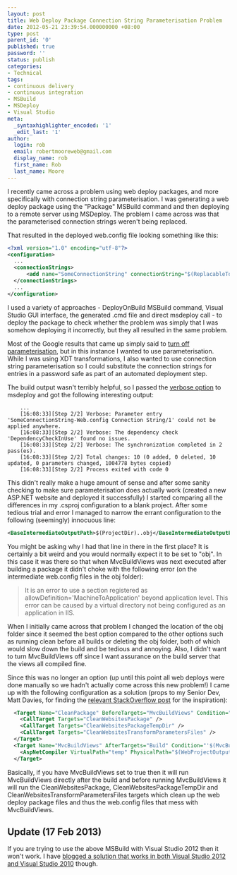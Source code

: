 ```yaml
---
layout: post
title: Web Deploy Package Connection String Parameterisation Problem
date: 2012-05-21 23:39:54.000000000 +08:00
type: post
parent_id: '0'
published: true
password: ''
status: publish
categories:
- Technical
tags:
- continuous delivery
- continuous integration
- MSBuild
- MSDeploy
- Visual Studio
meta:
  _syntaxhighlighter_encoded: '1'
  _edit_last: '1'
author:
  login: rob
  email: robertmooreweb@gmail.com
  display_name: rob
  first_name: Rob
  last_name: Moore
---
```



I recently came across a problem using web deploy packages, and more specifically with connection string parameterisation. I was generating a web deploy package using the "Package" MSBuild command and then deploying to a remote server using MSDeploy. The problem I came across was that the parameterised connection strings weren't being replaced.



That resulted in the deployed web.config file looking something like this:



```xml
<?xml version="1.0" encoding="utf-8"?>
<configuration>
  ...
  <connectionStrings>
      <add name="SomeConnectionString" connectionString="$(ReplacableToken_SomeConnectionString-Web.config Connection String_0)" />
  </connectionStrings>
  ...
</configuration>
```



I used a variety of approaches - DeployOnBuild MSBuild command, Visual Studio GUI interface, the generated .cmd file and direct msdeploy call - to deploy the package to check whether the problem was simply that I was somehow deploying it incorrectly, but they all resulted in the same problem.



Most of the Google results that came up simply said to [turn off parameterisation](http://stackoverflow.com/questions/3629850/replacabletoken-when-using-web-config-transform), but in this instance I wanted to use parameterisation. While I was using XDT transformations, I also wanted to use connection string parameterisation so I could substitute the connection strings for entries in a password safe as part of an automated deployment step.



The build output wasn't terribly helpful, so I passed the [verbose option](http://technet.microsoft.com/en-us/library/dd569089(v=ws.10).aspx) to msdeploy and got the following interesting output:


```
    ...
    [16:08:33][Step 2/2] Verbose: Parameter entry 'SomeConnectionString-Web.config Connection String/1' could not be applied anywhere.
    [16:08:33][Step 2/2] Verbose: The dependency check 'DependencyCheckInUse' found no issues.
    [16:08:33][Step 2/2] Verbose: The synchronization completed in 2 pass(es).
    [16:08:33][Step 2/2] Total changes: 10 (0 added, 0 deleted, 10 updated, 0 parameters changed, 1004778 bytes copied)
    [16:08:33][Step 2/2] Process exited with code 0
```


This didn't really make a huge amount of sense and after some sanity checking to make sure parameterisation does actually work (created a new ASP.NET website and deployed it successfully) I started comparing all the differences in my .csproj configuration to a blank project. After some tedious trial and error I managed to narrow the errant configuration to the following (seemingly) innocuous line:



```xml
<BaseIntermediateOutputPath>$(ProjectDir)..obj</BaseIntermediateOutputPath>
```



You might be asking why I had that line in there in the first place? It is certainly a bit weird and you would normally expect it to be set to "obj". In this case it was there so that when MvcBuildViews was next executed after building a package it didn't choke with the following error (on the intermediate web.config files in the obj folder):



>  It is an error to use a section registered as allowDefinition='MachineToApplication' beyond application level.  This error can be caused by a virtual directory not being configured as an application in IIS.



When I initially came across that problem I changed the location of the obj folder since it seemed the best option compared to the other options such as running clean before all builds or deleting the obj folder, both of which would slow down the build and be tedious and annoying. Also, I didn't want to turn MvcBuildViews off since I want assurance on the build server that the views all compiled fine.



Since this was no longer an option (up until this point all web deploys were done manually so we hadn't actually come across this new problem!) I came up with the following configuration as a solution (props to my Senior Dev, Matt Davies, for finding the [relevant StackOverflow post](http://stackoverflow.com/a/5585393) for the inspiration):



```xml
  <Target Name="CleanPackage" BeforeTargets="MvcBuildViews" Condition="'$(MvcBuildViews)'=='true'">
    <CallTarget Targets="CleanWebsitesPackage" />
    <CallTarget Targets="CleanWebsitesPackageTempDir" />
    <CallTarget Targets="CleanWebsitesTransformParametersFiles" />
  </Target>
  <Target Name="MvcBuildViews" AfterTargets="Build" Condition="'$(MvcBuildViews)'=='true'">
    <AspNetCompiler VirtualPath="temp" PhysicalPath="$(WebProjectOutputDir)" />
  </Target>
```



Basically, if you have MvcBuildViews set to true then it will run MvcBuildViews directly after the build and before running MvcBuildViews it will run the CleanWebsitesPackage, CleanWebsitesPackageTempDir and CleanWebsitesTransformParametersFiles targets which clean up the web deploy package files and thus the web.config files that mess with MvcBuildViews.


## Update (17 Feb 2013)


If you are trying to use the above MSBuild with Visual Studio 2012 then it won't work. I have [blogged a solution that works in both Visual Studio 2012 and Visual Studio 2010](http://robdmoore.id.au/blog/2013/02/17/running-aspnetcompiler-after-creating-web-deploy-package-using-visualstudio-2012-with-round-tripping-to-2010/ "Running AspNetCompiler after creating web deploy package using VisualStudio 2012 with round-tripping to 2010") though.

